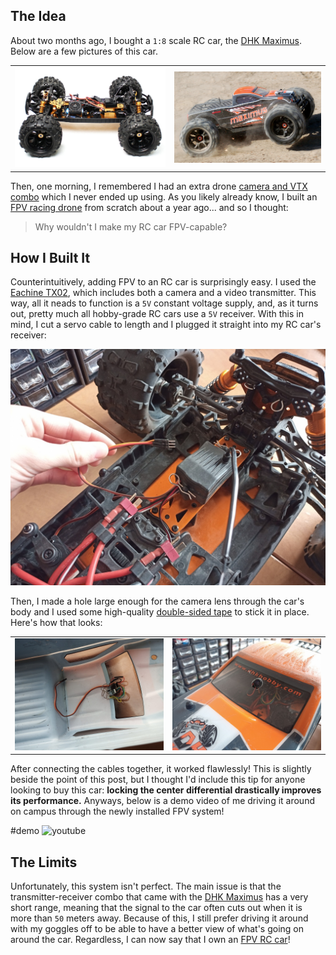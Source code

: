 ## The Idea

About two months ago, I bought a `1:8` scale RC car, the [DHK Maximus](https://www.banggood.com/DHK-8382-Maximus-1-8-120A-85KM-H-4WD-Brushless-Monster-Truck-RC-Car-p-1160581.html?cur_warehouse=CN&rmmds=search). Below are a few pictures of this car.

|                                                  |                                                               |
| ------------------------------------------------ | ------------------------------------------------------------- |
| ![DHK maximus internals](dhk8382d_1024x1024.jpg) | ![DHK maximus in its natural habitat](dhk-maximus-opener.jpg) |

Then, one morning, I remembered I had an extra drone [camera and VTX combo](https://www.banggood.com/Eachine-TX03-NTSC-Super-Mini-0-or-25mW-or-50mW-or-200mW-Switchable-AIO-5_8G-72CH-VTX-600TVL-1-or-3-Cmos-FPV-Camera-p-1104884.html?cur_warehouse=CN&rmmds=search) which I never ended up using. As you likely already know, I built an [FPV racing drone](../FPV-Racing-Drone/) from scratch about a year ago... and so I thought:

> Why wouldn't I make my RC car FPV-capable?

## How I Built It

Counterintuitively, adding FPV to an RC car is surprisingly easy. I used the [Eachine TX02](https://www.banggood.com/Eachine-TX03-NTSC-Super-Mini-0-or-25mW-or-50mW-or-200mW-Switchable-AIO-5_8G-72CH-VTX-600TVL-1-or-3-Cmos-FPV-Camera-p-1104884.html?cur_warehouse=CN&rmmds=search), which includes both a camera and a video transmitter. This way, all it neads to function is a `5V` constant voltage supply, and, as it turns out, pretty much all hobby-grade RC cars use a `5V` receiver. With this in mind, I cut a servo cable to length and I plugged it straight into my RC car's receiver:

![](IMG_20211018_132641_2.min.jpg)

Then, I made a hole large enough for the camera lens through the car's body and I used some high-quality [double-sided tape](https://www.scotchbrand.com/3M/en_US/scotch-brand/products/catalog/~/Scotch-Mount-Clear-Double-Sided-Mounting-Tape/?N=4335+3289430110+3294529207&rt=rud) to stick it in place. Here's how that looks:

|                                    |                                    |
| ---------------------------------- | ---------------------------------- |
| ![](IMG_20211018_132739_0.min.jpg) | ![](IMG_20211018_132824_4.min.jpg) |

After connecting the cables together, it worked flawlessly! This is slightly beside the point of this post, but I thought I'd include this tip for anyone looking to buy this car: **locking the center differential drastically improves its performance.** Anyways, below is a demo video of me driving it around on campus through the newly installed FPV system!

#demo
![youtube](https://youtube.com/embed/lyMior4Can0)

## The Limits

Unfortunately, this system isn't perfect. The main issue is that the transmitter-receiver combo that came with the [DHK Maximus](https://www.banggood.com/DHK-8382-Maximus-1-8-120A-85KM-H-4WD-Brushless-Monster-Truck-RC-Car-p-1160581.html?cur_warehouse=CN&rmmds=search) has a very short range, meaning that the signal to the car often cuts out when it is more than `50` meters away. Because of this, I still prefer driving it around with my goggles off to be able to have a better view of what's going on around the car. Regardless, I can now say that I own an [FPV RC car](https://www.banggood.com/Eachine-TX03-NTSC-Super-Mini-0-or-25mW-or-50mW-or-200mW-Switchable-AIO-5_8G-72CH-VTX-600TVL-1-or-3-Cmos-FPV-Camera-p-1104884.html?cur_warehouse=CN&rmmds=search)!
